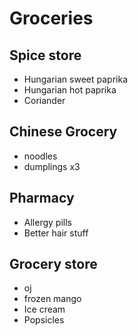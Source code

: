 # Groceries

## Spice store

- Hungarian sweet paprika
- Hungarian hot paprika
- Coriander

## Chinese Grocery

- noodles
- dumplings x3

## Pharmacy

- Allergy pills
- Better hair stuff

## Grocery store

- oj
- frozen mango
- Ice cream
- Popsicles
